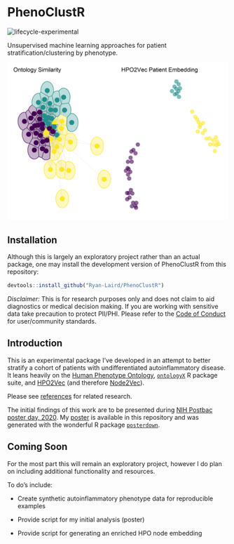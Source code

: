 
<!-- README.md is generated from README.Rmd. Please edit that file -->

# PhenoClustR

<!-- badges: start -->

![lifecycle-experimental](https://img.shields.io/badge/lifecycle-experimental-orange.svg)
<!-- badges: end -->

Unsupervised machine learning approaches for patient
stratification/clustering by phenotype.

![Example Clusters](figures/onto_emb_cluster.png)

## Installation

Although this is largely an exploratory project rather than an actual
package, one may install the development version of PhenoClustR from
this repository:

``` r
devtools::install_github("Ryan-Laird/PhenoClustR")
```

*Disclaimer:* This is for research purposes only and does not claim to
aid diagnostics or medical decision making. If you are working with
sensitive data take precaution to protect PII/PHI. Please refer to the
[Code of Conduct](CODE_OF_CONDUCT.md) for user/community standards.

## Introduction

This is an experimental package I’ve developed in an attempt to better
stratify a cohort of patients with undifferentiated autoinflammatory
disease. It leans heavily on the [Human Phenotype
Ontology](https://hpo.jax.org/app/),
[`ontologyX`](https://cran.r-project.org/web/packages/ontologyIndex/vignettes/intro-to-ontologyX.html)
R package suite, and [HPO2Vec](https://github.com/shenfc/HPO2Vec) (and
therefore [Node2Vec](https://github.com/aditya-grover/node2vec)).

Please see [references](references/) for related research.

The initial findings of this work are to be presented during [NIH
Postbac poster
day, 2020](https://www.training.nih.gov/postbac_poster_day). My
[poster](poster/poster.pdf) is available in this repository and was
generated with the wonderful R package
[`posterdown`](https://github.com/brentthorne/posterdown).

## Coming Soon

For the most part this will remain an exploratory project, however I do
plan on including additional functionality and resources.

To do’s include:

  - Create synthetic autoinflammatory phenotype data for reproducible
    examples

  - Provide script for my initial analysis (poster)

  - Provide script for generating an enriched HPO node embedding
